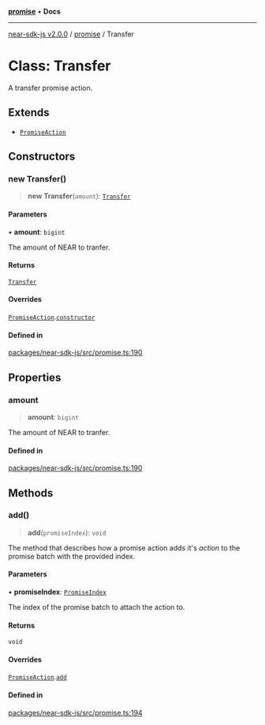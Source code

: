 [**promise**](../README.md) • **Docs**

***

[near-sdk-js v2.0.0](../../packages.md) / [promise](../README.md) / Transfer

# Class: Transfer

A transfer promise action.

## Extends

- [`PromiseAction`](PromiseAction.md)

## Constructors

### new Transfer()

> **new Transfer**(`amount`): [`Transfer`](Transfer.md)

#### Parameters

• **amount**: `bigint`

The amount of NEAR to tranfer.

#### Returns

[`Transfer`](Transfer.md)

#### Overrides

[`PromiseAction`](PromiseAction.md).[`constructor`](PromiseAction.md#constructors)

#### Defined in

[packages/near-sdk-js/src/promise.ts:190](https://github.com/dim-daskalov/near-sdk-js/blob/6de94ce63ef9203b452598c175980884828ecc66/packages/near-sdk-js/src/promise.ts#L190)

## Properties

### amount

> **amount**: `bigint`

The amount of NEAR to tranfer.

#### Defined in

[packages/near-sdk-js/src/promise.ts:190](https://github.com/dim-daskalov/near-sdk-js/blob/6de94ce63ef9203b452598c175980884828ecc66/packages/near-sdk-js/src/promise.ts#L190)

## Methods

### add()

> **add**(`promiseIndex`): `void`

The method that describes how a promise action adds it's _action_ to the promise batch with the provided index.

#### Parameters

• **promiseIndex**: [`PromiseIndex`](../../utils/type-aliases/PromiseIndex.md)

The index of the promise batch to attach the action to.

#### Returns

`void`

#### Overrides

[`PromiseAction`](PromiseAction.md).[`add`](PromiseAction.md#add)

#### Defined in

[packages/near-sdk-js/src/promise.ts:194](https://github.com/dim-daskalov/near-sdk-js/blob/6de94ce63ef9203b452598c175980884828ecc66/packages/near-sdk-js/src/promise.ts#L194)
